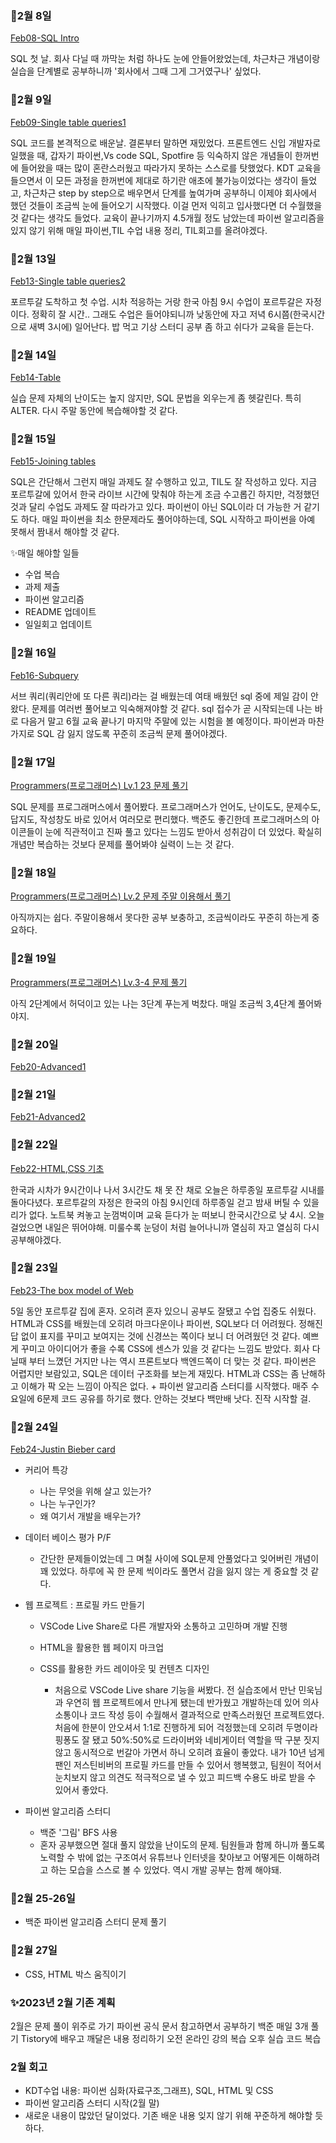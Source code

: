 ### 📓2월 8일

[Feb08-SQL Intro](https://github.com/gata96/TIL/tree/master/MySQL/Feb08-SQL%20Intro)

SQL 첫 날. 회사 다닐 때 까막눈 처럼 하나도 눈에 안들어왔었는데, 차근차근 개념이랑 실습을 단계별로 공부하니까 '회사에서 그때 그게 그거였구나' 싶었다.

### 📓2월 9일

[Feb09-Single table queries1](https://github.com/gata96/TIL/tree/master/MySQL/Feb09-Single%20table%20queries1)

SQL 코드를 본격적으로 배운날. 결론부터 말하면 재밌었다.
프론트엔드 신입 개발자로 일했을 때, 갑자기 파이썬,Vs code SQL, Spotfire 등 익숙하지 않은 개념들이 한꺼번에 들어왔을 때는 많이 혼란스러웠고 따라가지 못하는 스스로를 탓했었다. KDT 교육을 들으면서 이 모든 과정을 한꺼번에 제대로 하기란 애초에 불가능이었다는 생각이 들었고, 차근차근 step by step으로 배우면서 단계를 높여가며 공부하니 이제야 회사에서 했던 것들이 조금씩 눈에 들어오기 시작했다. 이걸 먼저 익히고 입사했다면 더 수월했을 것 같다는 생각도 들었다. 교육이 끝나기까지 4.5개월 정도 남았는데 파이썬 알고리즘을 있지 않기 위해 매일 파이썬,TIL 수업 내용 정리, TIL회고를 올려야겠다.

### 📓2월 13일

[Feb13-Single table queries2](https://github.com/gata96/TIL/tree/master/MySQL/Feb13-Single%20table%20queries2)


포르투갈 도착하고 첫 수업. 시차 적응하는 거랑 한국 아침 9시 수업이 포르투갈은 자정이다. 정확히 잘 시간.. 그래도 수업은 들어야되니까 낮동안에 자고 저녁 6시쯤(한국시간으로 새벽 3시에) 일어난다. 밥 먹고 기상 스터디 공부 좀 하고 쉬다가 교육을 듣는다.


### 📓2월 14일

[Feb14-Table](https://github.com/gata96/TIL/tree/master/MySQL/Feb14-Table)

실습 문제 자체의 난이도는 높지 않지만, SQL 문법을 외우는게 좀 헷갈린다. 특히 ALTER. 다시 주말 동안에 복습해야할 것 같다.

### 📓2월 15일

[Feb15-Joining tables](https://github.com/gata96/TIL/tree/master/MySQL/Feb15-Joining%20tables)

SQL은 간단해서 그런지 매일 과제도 잘 수행하고 있고, TIL도 잘 작성하고 있다. 지금 포르투갈에 있어서 한국 라이브 시간에 맞춰야 하는게 조금 수고롭긴 하지만, 걱정했던 것과 달리 수업도 과제도 잘 따라가고 있다. 파이썬이 아닌 SQL이라 더 가능한 거 같기도 하다. 매일 파이썬을 최소 한문제라도 풀어야하는데, SQL 시작하고 파이썬을 아예 못해서 짬내서 해야할 것 같다.

✨매일 해야할 일들
- 수업 복습
- 과제 제출
- 파이썬 알고리즘
- README 업데이트
- 일일회고 업데이트

### 📓2월 16일

[Feb16-Subquery](https://github.com/gata96/TIL/tree/master/MySQL/Feb16-Subquery)

서브 쿼리(쿼리안에 또 다른 쿼리)라는 걸 배웠는데 여태 배웠던 sql 중에 제일 감이 안왔다. 문제를 여러번 풀어보고 익숙해져야할 것 같다. sql 접수가 곧 시작되는데 나는 바로 다음거 말고 6월 교육 끝나기 마지막 주말에 있는 시험을 볼 예정이다. 파이썬과 마찬가지로 SQL 감 잃지 않도록 꾸준히 조금씩 문제 풀어야겠다.

### 📓2월 17일

[Programmers(프로그래머스) Lv.1 23 문제 풀기](https://school.programmers.co.kr/learn/challenges?order=acceptance_desc&languages=mysql&page=1&levels=1)

SQL 문제를 프로그래머스에서 풀어봤다. 프로그래머스가 언어도, 난이도도, 문제수도, 답지도, 작성창도 바로 있어서 여러모로 편리했다. 백준도 좋긴한데 프로그래머스의 아이콘들이 눈에 직관적이고 진짜 풀고 있다는 느낌도 받아서 성취감이 더 있었다. 확실히 개념만 복습하는 것보다 문제를 풀어봐야 실력이 느는 것 같다.

### 📓2월 18일

[Programmers(프로그래머스) Lv.2 문제 주말 이용해서 풀기](https://school.programmers.co.kr/learn/challenges?order=acceptance_desc&languages=mysql&page=1&levels=2)

아직까지는 쉽다. 주말이용해서 못다한 공부 보충하고, 조금씩이라도 꾸준히 하는게 중요하다.

### 📓2월 19일

[Programmers(프로그래머스) Lv.3-4 문제 풀기](https://school.programmers.co.kr/learn/challenges?order=acceptance_desc&languages=mysql&page=1&levels=3%2C4)

아직 2단계에서 허덕이고 있는 나는 3단계 푸는게 벅찼다. 매일 조금씩 3,4단계 풀어봐야지.

### 📓2월 20일

[Feb20-Advanced1](https://github.com/gata96/TIL/tree/master/MySQL/Feb20-Advanced1)

### 📓2월 21일

[Feb21-Advanced2](https://github.com/gata96/TIL/tree/master/MySQL/Feb21-Advanced2)

### 📓2월 22일

[Feb22-HTML,CSS 기초](https://github.com/gata96/TIL/tree/master/Web/Feb22-HTML%2CCSS%20%EA%B8%B0%EC%B4%88)

한국과 시차가 9시간이나 나서 3시간도 채 못 잔 채로 오늘은 하루종일 포르투갈 시내를 돌아다녔다. 포르투갈의 자정은 한국의 아침 9시인데 하루종일 걷고 밤새 버틸 수 있을리가 없다. 노트북 켜놓고 눈껌벅이며 교육 듣다가 눈 떠보니 한국시간으로 낮 4시. 오늘 걸었으면 내일은 뛰어야해. 미룰수록 눈덩이 처럼 늘어나니까 열심히 자고 열심히 다시 공부해야겠다.


### 📓2월 23일

[Feb23-The box model of Web](https://github.com/gata96/TIL/tree/master/Web/Feb23-The%20box%20model%20of%20Web)

5일 동안 포르투갈 집에 혼자. 오히려 혼자 있으니 공부도 잘됐고 수업 집중도 쉬웠다.
HTML과 CSS를 배웠는데 오히려 마크다운이나 파이썬, SQL보다 더 어려웠다. 정해진 답 없이 표지를 꾸미고 보여지는 것에 신경쓰는 쪽이다 보니 더 어려웠던 것 같다. 예쁘게 꾸미고 아이디어가 좋을 수록 CSS에 센스가 있을 것 같다는 느낌도 받았다. 회사 다닐때 부터 느꼈던 거지만 나는 역시 프론트보다 백엔드쪽이 더 맞는 것 같다. 파이썬은 어렵지만 보람있고, SQL은 데이터 구조화를 보는게 재밌다. HTML과 CSS는 좀 난해하고 이해가 팍 오는 느낌이 아직은 없다. + 파이썬 알고리즘 스터디를 시작했다. 매주 수요일에 6문제 코드 공유를 하기로 했다. 안하는 것보다 백만배 낫다. 진작 시작할 걸.

### 📓2월 24일

[Feb24-Justin Bieber card](https://github.com/gata96/TIL/tree/master/Web/Feb24-Justin%20Bieber%20card)

- 커리어 특강
  - 나는 무엇을 위해 살고 있는가?
  - 나는 누구인가?
  - 왜 여기서 개발을 배우는가?
  
- 데이터 베이스 평가 P/F
  - 간단한 문제들이었는데 그 며칠 사이에 SQL문제 안풀었다고 잊어버린 개념이 꽤 있었다. 하루에 꼭 한 문제 씩이라도 풀면서 감을 잃지 않는 게 중요할 것 같다.
  
- 웹 프로젝트 : 프로필 카드 만들기
  - VSCode Live Share로 다른 개발자와 소통하고 고민하며 개발 진행
  - HTML을 활용한 웹 페이지 마크업
  - CSS를 활용한 카드 레이아웃 및 컨텐츠 디자인

    - 처음으로 VSCode Live share 기능을 써봤다. 전 실습조에서 만난 민욱님과 우연히 웹 프로젝트에서 만나게 됐는데 반가웠고 개발하는데 있어 의사소통이나 코드 작성 등이 수월해서 결과적으로 만족스러웠던 프로젝트였다. 처음에 한분이 안오셔서 1:1로 진행하게 되어 걱정했는데 오히려 두명이라 핑퐁도 잘 됐고 50%:50%로 드라이버와 네비게이터 역할을 딱 구분 짓지 않고 동시적으로 번갈아 가면서 하니 오히려 효율이 좋았다. 내가 10년 넘게 팬인 저스틴비버의 프로필 카드를 만들 수 있어서 행복했고, 팀원이 적어서 눈치보지 않고 의견도 적극적으로 낼 수 있고 피드백 수용도 바로 받을 수 있어서 좋았다.

- 파이썬 알고리즘 스터디
   - 백준 '그림' BFS 사용
    - 혼자 공부했으면 절대 풀지 않았을 난이도의 문제. 팀원들과 함께 하니까 풀도록 노력할 수 밖에 없는 구조여서 유튜브나 인터넷을 찾아보고 어떻게든 이해하려고 하는 모습을 스스로 볼 수 있었다. 역시 개발 공부는 함께 해야돼. 

### 📓2월 25-26일
- 백준 파이썬 알고리즘 스터디 문제 풀기

### 📓2월 27일
- CSS, HTML 박스 움직이기

### ✨2023년 2월 기존 계획
2월은 문제 풀이 위주로 가기
파이썬 공식 문서 참고하면서 공부하기
백준 매일 3개 풀기
Tistory에 배우고 깨달은 내용 정리하기
오전 온라인 강의 복습
오후 실습 코드 복습

### 2월 회고
- KDT수업 내용: 파이썬 심화(자료구조,그래프), SQL, HTML 및 CSS
- 파이썬 알고리즘 스터디 시작(2월 말)
- 새로운 내용이 많았던 달이었다. 기존 배운 내용 잊지 않기 위해 꾸준하게 해야할 듯하다.



